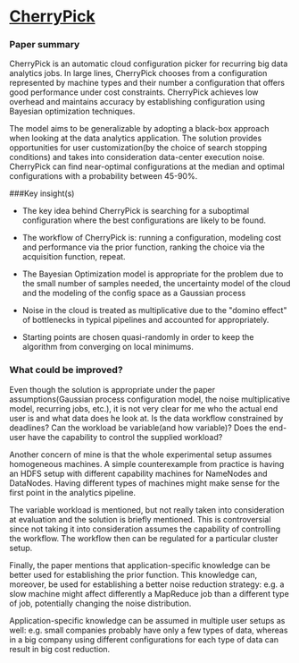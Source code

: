 # [CherryPick](http://shivaram.org/publications/cherrypick-nsdi17.pdf)

### Paper summary
CherryPick is an automatic cloud configuration picker for recurring big data analytics jobs. In large lines, CherryPick chooses from a configuration represented by machine types and their number a configuration that offers good performance under cost constraints. CherryPick achieves low overhead and maintains accuracy by establishing configuration using Bayesian optimization techniques.

The model aims to be generalizable by adopting a black-box approach when looking at the data analytics application. The solution provides opportunities for user customization(by the choice of search stopping conditions) and takes into consideration data-center execution noise. CherryPick can find near-optimal configurations at the median and optimal configurations with a probability between 45-90\%.

###Key insight(s)
- The key idea behind CherryPick is searching for a suboptimal configuration where the best configurations are likely to be found.

- The workflow of CherryPick is: running a configuration, modeling cost and performance via the prior function, ranking the choice via the acquisition function, repeat.

- The Bayesian Optimization model is appropriate for the problem due to the small number of samples needed, the uncertainty model of the cloud and the modeling of the config space as a Gaussian process

- Noise in the cloud is treated as multiplicative due to the "domino effect" of bottlenecks in typical pipelines and accounted for appropriately.

- Starting points are chosen quasi-randomly in order to keep the algorithm from converging on local minimums.

### What could be improved?
Even though the solution is appropriate under the paper assumptions(Gaussian process configuration model, the noise multiplicative model, recurring jobs, etc.), it is not very clear for me who the actual end user is and what data does he look at. Is the data workflow constrained by deadlines? Can the workload be variable(and how variable)? Does the end-user have the capability to control the supplied workload?

Another concern of mine is that the whole experimental setup assumes homogeneous machines. A simple counterexample from practice is having an HDFS setup with different capability machines for NameNodes and DataNodes. Having different types of machines might make sense for the first point in the analytics pipeline.

The variable workload is mentioned, but not really taken into consideration at evaluation and the solution is briefly mentioned. This is controversial since not taking it into consideration assumes the capability of controlling the workflow. The workflow then can be regulated for a particular cluster setup.

Finally, the paper mentions that application-specific knowledge can be better used for establishing the prior function. This knowledge can, moreover, be used for establishing a better noise reduction strategy: e.g. a slow machine might affect differently a MapReduce job than a different type of job, potentially changing the noise distribution.

Application-specific knowledge can be assumed in multiple user setups as well: e.g. small companies probably have only a few types of data, whereas in a big company using different configurations for each type of data can result in big cost reduction.
